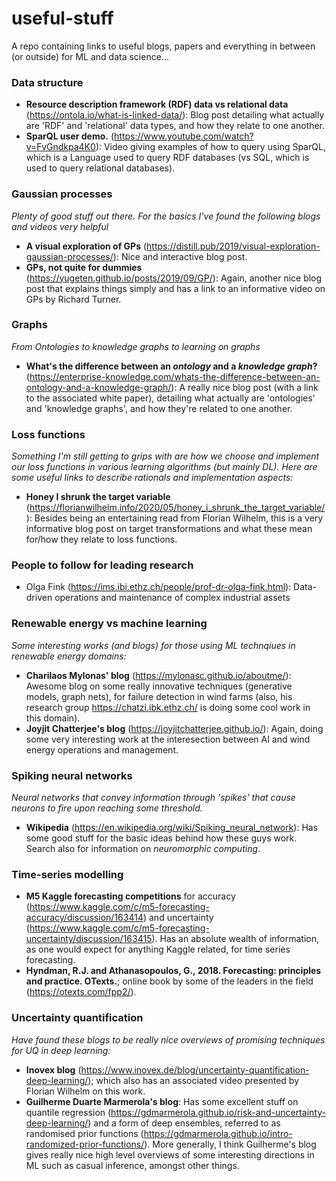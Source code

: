 # useful-stuff
A repo containing links to useful blogs, papers and everything in between (or outside) for ML and data science...

### Data structure
* __Resource description framework (RDF) data vs relational data__ (https://ontola.io/what-is-linked-data/): Blog post detailing what actually are 'RDF' and 'relational' data types, and how they relate to one another. 
* __SparQL user demo.__ (https://www.youtube.com/watch?v=FvGndkpa4K0): Video giving examples of how to query using SparQL, which is a Language used to query RDF databases (vs SQL, which is used to query relational databases). 

### Gaussian processes
_Plenty of good stuff out there. For the basics I've found the following blogs and videos very helpful_
* __A visual exploration of GPs__ (https://distill.pub/2019/visual-exploration-gaussian-processes/): Nice and interactive blog post.
* __GPs, not quite for dummies__ (https://yugeten.github.io/posts/2019/09/GP/): Again, another nice blog post that explains things simply and has a link to an informative video on GPs by Richard Turner.

### Graphs
_From Ontologies to knowledge graphs to learning on graphs_
* __What's the difference between an _ontology_ and a _knowledge graph_?__ (https://enterprise-knowledge.com/whats-the-difference-between-an-ontology-and-a-knowledge-graph/): A really nice blog post (with a link to the associated white paper), detailing what actually are 'ontologies' and 'knowledge graphs', and how they're related to one another.

### Loss functions
_Something I'm still getting to grips with are how we choose and implement our loss functions in various learning algorithms (but mainly DL). Here are some useful links to describe rationals and implementation aspects:_
* __Honey I shrunk the target variable__ (https://florianwilhelm.info/2020/05/honey_i_shrunk_the_target_variable/): Besides being an entertaining read from Florian Wilhelm, this is a very informative blog post on target transformations and what these mean for/how they relate to loss functions.

### People to follow for leading research
* Olga Fink (https://ims.ibi.ethz.ch/people/prof-dr-olga-fink.html): Data-driven operations and maintenance of complex industrial assets

### Renewable energy vs machine learning
_Some interesting works (and blogs) for those using ML technqiues in renewable energy domains:_
* __Charilaos Mylonas' blog__ (https://mylonasc.github.io/aboutme/): Awesome blog on some really innovative techniques (generative models, graph nets), for failure detection in wind farms (also, his research group https://chatzi.ibk.ethz.ch/ is doing some cool work in this domain). 
* __Joyjit Chatterjee's blog__ (https://joyjitchatterjee.github.io/): Again, doing some very interesting work at the interesection between AI and wind energy operations and management. 

### Spiking neural networks
_Neural networks that convey information through 'spikes' that cause neurons to fire upon reaching some threshold._
* __Wikipedia__ (https://en.wikipedia.org/wiki/Spiking_neural_network): Has some good stuff for the basic ideas behind how these guys work. Search also for information on *neuromorphic computing*.

### Time-series modelling
* __M5 Kaggle forecasting competitions__ for accuracy (https://www.kaggle.com/c/m5-forecasting-accuracy/discussion/163414) and uncertainty (https://www.kaggle.com/c/m5-forecasting-uncertainty/discussion/163415). Has an absolute wealth of information, as one would expect for anything Kaggle related, for time series forecasting.
* __Hyndman, R.J. and Athanasopoulos, G., 2018. Forecasting: principles and practice. OTexts.__; online book by some of the leaders in the field (https://otexts.com/fpp2/).

### Uncertainty quantification
_Have found these blogs to be really nice overviews of promising techniques for UQ in deep learning:_
* __Inovex blog__ (https://www.inovex.de/blog/uncertainty-quantification-deep-learning/); which also has an associated video presented by Florian Wilhelm on this work.
* __Guilherme Duarte Marmerola's blog__: Has some excellent stuff on quantile regression (https://gdmarmerola.github.io/risk-and-uncertainty-deep-learning/) and a form of deep ensembles, referred to as randomised prior functions (https://gdmarmerola.github.io/intro-randomized-prior-functions/). More generally, I think Guilherme's blog gives really nice high level overviews of some interesting directions in ML such as casual inference, amongst other things. 
